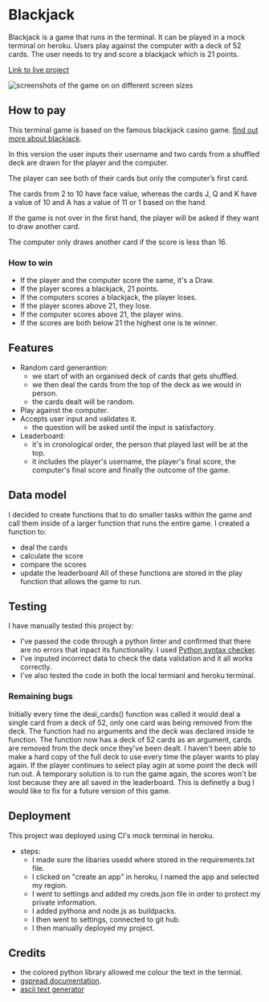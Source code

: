 # Blackjack
Blackjack is a game that runs in the terminal. It can be played in a mock terminal on heroku.
Users play against the computer with a deck of 52 cards. The user needs to try and score a blackjack which is 21 points.

[Link to live project](https://jackblack-21-56ff233614fb.herokuapp.com/)

![screenshots of the game on on different screen sizes](/workspace/Blackjack/images/Screenshot(45).png)
## How to pay
This terminal game is based on the famous blackjack casino game. [find out more about blackjack](https://en.wikipedia.org/wiki/Blackjack).

In this version the user inputs their username and two cards from a shuffled deck are drawn for the player and the computer.

The player can see both of their cards but only the computer’s first card.

The cards from 2 to 10 have face value, whereas the cards J, Q and K have a value of 10 and A has a value of 11 or 1 based on the hand.

If the game is not over in the first hand, the player will be asked if they want to draw another card. 

The computer only draws another card if the score is less than 16. 

### How to win 
- If the player and the computer score the same, it's a Draw.
- If the player scores a blackjack, 21 points.
- If the computers scores a blackjack, the player loses.
- If the player scores above 21, they lose.
- If the computer scores above 21, the player wins.
- If the scores are both below 21 the highest one is te winner.

## Features
- Random card generantion: 
  - we start of with an organised deck of cards that gets shuffled.
  - we then deal the cards from the top of the deck as we would in person.
  - the cards dealt will be random.
- Play against the computer.
- Accepts user input and validates it.
  - the question will be asked until the input is satisfactory.
- Leaderboard:
  - it's in cronological order, the person that played last will be at the top.
  - it includes the player's username, the player's final score, the computer's final score and finally the outcome of the game. 

## Data model
I decided to create functions that to do smaller tasks within the game and call them inside of a larger function that runs the entire game.
 I created a function to:
 - deal the cards
 - calculate the score
 - compare the scores 
 - update the leaderboard
All of these functions are stored in the play function that allows the game to run.

## Testing
I have manually tested this project by:
- I've passed the code through a python linter and confirmed that there are no errors that inpact its functionality.
I used [Python syntax checker](https://extendsclass.com/python-tester.html).
- I've inputed incorrect data to check the data validation and it all works correctly.
- I've also tested the code in both the local termianl and heroku terminal.

### Remaining bugs
Initially every time the deal_cards() function was called it would deal a single card from a deck of 52, only one card was being removed from the deck. The function had no arguments and the deck was declared inside te function.
The function now has a deck of 52 cards as an argument, cards are removed from the deck once they've been dealt. I haven't been able to make a hard copy of the full deck to use every time the player wants to play again. If the player continues to select play agin at some point the deck will run out. A temporary solution is to run the game again, the scores won't be lost because they are all saved in the leaderboard.
This is definetly a bug I would like to fix for a future version of this game.

## Deployment
This project was deployed using CI's mock terminal in heroku.
- steps:
  - I made sure the libaries usedd where stored in the requirements.txt file.
  - I clicked on "create an app" in heroku, I named the app and selected my region.
  - I went to settings and added my creds.json file in order to protect my private information.
  - I added pythona and node.js as buildpacks.
  - I then went to settings, connected to git hub.
  - I then manually deployed my project.

## Credits
- the colored python library allowed me colour the text in the termial.
- [gspread documentation](https://docs.gspread.org/en/v5.1.0/api.html).
- [ascii text generator](https://patorjk.com/software/taag/#p=display&f=Graffiti&t=Type%20Something%20)